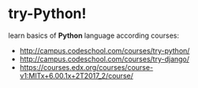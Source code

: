 # try-Python!
learn basics of **Python** language 
according courses:
- http://campus.codeschool.com/courses/try-python/ 
- http://campus.codeschool.com/courses/try-django/
- https://courses.edx.org/courses/course-v1:MITx+6.00.1x+2T2017_2/course/
